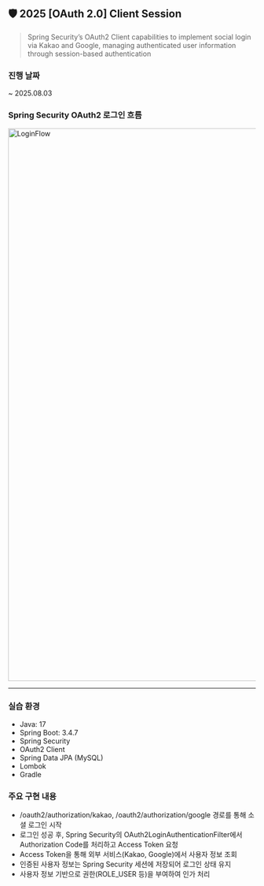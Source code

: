 ## 🛡️ 2025 [OAuth 2.0] Client Session 
> Spring Security’s OAuth2 Client capabilities to implement social login via Kakao and Google, managing authenticated user information through session-based authentication
### 진행 날짜
~ 2025.08.03

### Spring Security OAuth2 로그인 흐름
<img width="1647" height="1122" alt="LoginFlow" src="https://github.com/user-attachments/assets/7724bfff-fd2a-4c80-b5ba-20a63e0c4d49" />

---

### 실습 환경
- Java: 17  
- Spring Boot: 3.4.7  
- Spring Security  
- OAuth2 Client  
- Spring Data JPA (MySQL)  
- Lombok  
- Gradle

### 주요 구현 내용
- /oauth2/authorization/kakao, /oauth2/authorization/google 경로를 통해 소셜 로그인 시작
- 	로그인 성공 후, Spring Security의 OAuth2LoginAuthenticationFilter에서 Authorization Code를 처리하고 Access Token 요청
-  Access Token을 통해 외부 서비스(Kakao, Google)에서 사용자 정보 조회
-  인증된 사용자 정보는 Spring Security 세션에 저장되어 로그인 상태 유지
-  사용자 정보 기반으로 권한(ROLE_USER 등)을 부여하여 인가 처리
